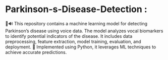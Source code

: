 # Parkinson-s-Disease-Detection :

🧠🔊 This repository contains a machine learning model for detecting Parkinson’s disease using voice data. The model analyzes vocal biomarkers to identify potential indicators of the disease. It includes data preprocessing, feature extraction, model training, evaluation, and deployment. 🚀 Implemented using Python, it leverages ML techniques to achieve accurate predictions.
